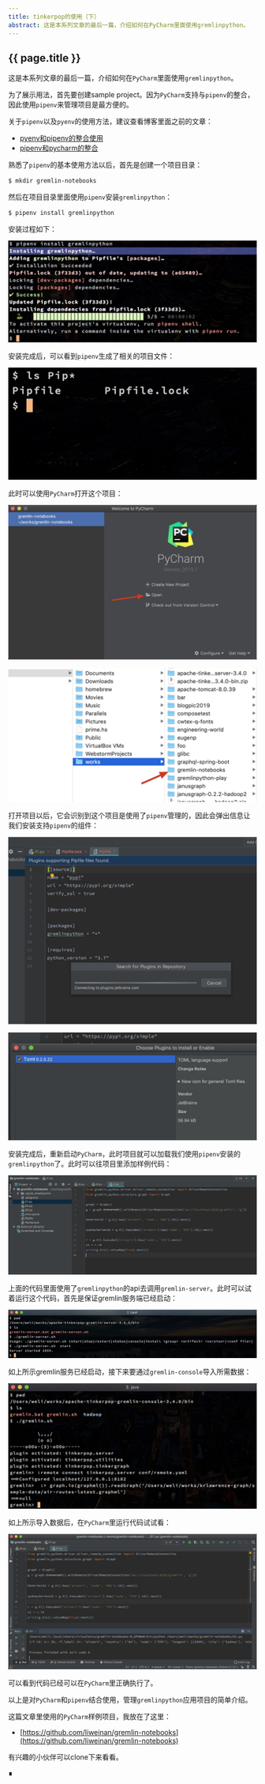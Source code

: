 ```yaml
---
title: tinkerpop的使用（下）
abstract: 这是本系列文章的最后一篇，介绍如何在PyCharm里面使用gremlinpython。
---
```


## {{ page.title }}

这是本系列文章的最后一篇，介绍如何在`PyCharm`里面使用`gremlinpython`。

为了展示用法，首先要创建sample project。因为`PyCharm`支持与`pipenv`的整合，因此使用`pipenv`来管理项目是最方便的。

关于`pipenv`以及`pyenv`的使用方法，建议查看博客里面之前的文章：

* [pyenv和pipenv的整合使用](http://weinan.io/2019/03/21/pipenv.html)
* [pipenv和pycharm的整合](http://weinan.io/2019/03/22/pipenv.html)

熟悉了`pipenv`的基本使用方法以后，首先是创建一个项目目录：

```bash
$ mkdir gremlin-notebooks
```

然后在项目目录里面使用`pipenv`安装`gremlinpython`：

```bash
$ pipenv install gremlinpython
```

安装过程如下：

![](https://raw.githubusercontent.com/liweinan/blogpic2019/master/data/apr05/EDC49697-3ECE-4B72-B6B3-B78E3B416734.png)

安装完成后，可以看到`pipenv`生成了相关的项目文件：

![](https://raw.githubusercontent.com/liweinan/blogpic2019/master/data/apr05/ECD9EC8A-43A1-4DA6-A871-62F76541F09F.png)

此时可以使用`PyCharm`打开这个项目：

![](https://raw.githubusercontent.com/liweinan/blogpic2019/master/data/apr05/2A0C5AAA-CE40-45F6-BCE2-84D500048817.png)

![](https://raw.githubusercontent.com/liweinan/blogpic2019/master/data/apr05/18AA1DBE-8753-4999-AA11-DE5723521D5D.png)

打开项目以后，它会识别到这个项目是使用了`pipenv`管理的，因此会弹出信息让我们安装支持`pipenv`的组件：

![](https://raw.githubusercontent.com/liweinan/blogpic2019/master/data/apr05/325C6686-C345-4A3D-BF35-5EBAA69A70BC.png)

![](https://raw.githubusercontent.com/liweinan/blogpic2019/master/data/apr05/5DBFE9C6-5907-4259-9E05-C307BAB7C07A.png)

安装完成后，重新启动`PyCharm`，此时项目就可以加载我们使用`pipenv`安装的`gremlinpython`了。此时可以往项目里添加样例代码：

![](https://raw.githubusercontent.com/liweinan/blogpic2019/master/data/apr05/25B87BF1-AF75-412A-B688-C6ADECB550EC.png)

上面的代码里面使用了`gremlinpython`的api去调用`gremlin-server`。此时可以试着运行这个代码，首先是保证gremlin服务端已经启动：

![](https://raw.githubusercontent.com/liweinan/blogpic2019/master/data/apr05/138A4FD3-F4FD-4F1C-B48F-3EF794D33DD0.png)

如上所示gremlin服务已经启动，接下来要通过`gremlin-console`导入所需数据：

![](https://raw.githubusercontent.com/liweinan/blogpic2019/master/data/apr05/0411B420-C362-4D6C-8941-C1CFBDF8397D.png)

如上所示导入数据后，在`PyCharm`里运行代码试试看：

![](https://raw.githubusercontent.com/liweinan/blogpic2019/master/data/apr05/F93EA687-F5D0-41B2-921A-DC322103C8AB.png)

可以看到代码已经可以在`PyCharm`里正确执行了。

以上是对`PyCharm`和`pipenv`结合使用，管理`gremlinpython`应用项目的简单介绍。

这篇文章里使用的`PyCharm`样例项目，我放在了这里：

* [https://github.com/liweinan/gremlin-notebooks](https://github.com/liweinan/gremlin-notebooks) 

有兴趣的小伙伴可以clone下来看看。

∎



